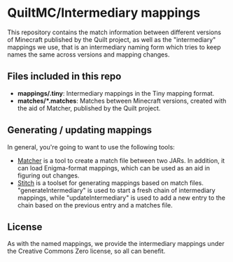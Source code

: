 # QuiltMC/Intermediary mappings

This repository contains the match information between different versions of Minecraft published by the Quilt project, as well as the "intermediary" mappings we use, that is an intermediary naming form which tries to keep names
the same across versions and mapping changes.

## Files included in this repo

* __mappings/<mcversion>.tiny__: Intermediary mappings in the Tiny mapping format.
* __matches/*.matches__: Matches between Minecraft versions, created with the aid of Matcher, published by the Quilt project.

## Generating / updating mappings

In general, you're going to want to use the following tools:

* [Matcher](https://github.com/QuiltMC/matcher) is a tool to create a match file between two JARs. In addition, it can load Enigma-format mappings, which can be used as an aid in figuring out changes.
* [Stitch](https://github.com/QuiltMC/stitch) is a toolset for generating mappings based on match files. "generateIntermediary" is used to start a fresh chain of intermediary mappings, while "updateIntermediary" is used to add a new entry to the chain based on the previous entry and a matches file.

## License

As with the named mappings, we provide the intermediary mappings under the Creative Commons Zero license, so all can benefit.
